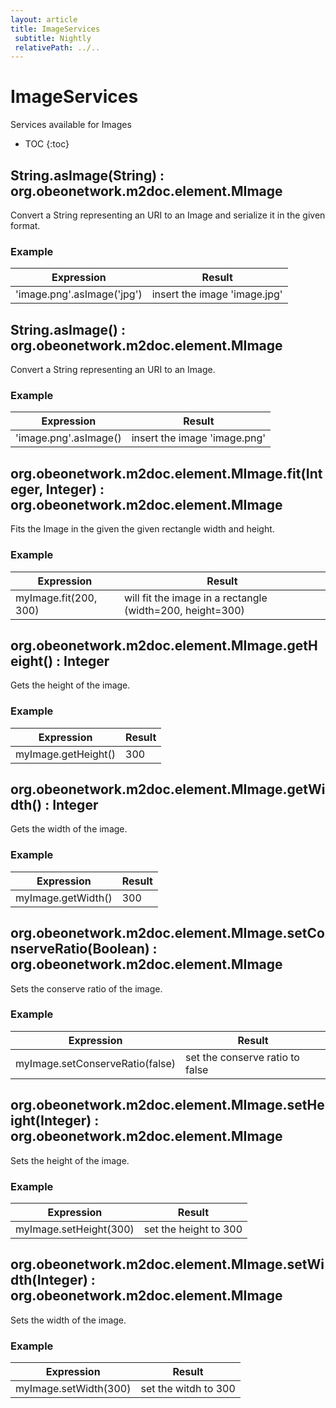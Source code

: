 ```yaml
---
layout: article
title: ImageServices
 subtitle: Nightly
 relativePath: ../..
---
```


<!--
/********************************************************************************
** Copyright (c) 2015 Obeo.
** All rights reserved. This program and the accompanying materials
** are made available under the terms of the Eclipse Public License v1.0
** which accompanies this distribution, and is available at
** http://www.eclipse.org/legal/epl-v10.html
**
** Contributors:
**    Stephane Begaudeau (Obeo) - initial API and implementation
*********************************************************************************/
-->

# ImageServices

Services available for Images

* TOC
{:toc}

## String.asImage(String) : org.obeonetwork.m2doc.element.MImage

Convert a String representing an URI to an Image and serialize it in the given format.

### Example

| Expression | Result |
| ---------- | ------ |
| 'image.png'.asImage('jpg') | insert the image 'image.jpg' |

## String.asImage() : org.obeonetwork.m2doc.element.MImage

Convert a String representing an URI to an Image.

### Example

| Expression | Result |
| ---------- | ------ |
| 'image.png'.asImage() | insert the image 'image.png' |

## org.obeonetwork.m2doc.element.MImage.fit(Integer, Integer) : org.obeonetwork.m2doc.element.MImage

Fits the Image in the given the given rectangle width and height.

### Example

| Expression | Result |
| ---------- | ------ |
| myImage.fit(200, 300) | will fit the image in a rectangle (width=200, height=300) |

## org.obeonetwork.m2doc.element.MImage.getHeight() : Integer

Gets the height of the image.

### Example

| Expression | Result |
| ---------- | ------ |
| myImage.getHeight() | 300 |

## org.obeonetwork.m2doc.element.MImage.getWidth() : Integer

Gets the width of the image.

### Example

| Expression | Result |
| ---------- | ------ |
| myImage.getWidth() | 300 |

## org.obeonetwork.m2doc.element.MImage.setConserveRatio(Boolean) : org.obeonetwork.m2doc.element.MImage

Sets the conserve ratio of the image.

### Example

| Expression | Result |
| ---------- | ------ |
| myImage.setConserveRatio(false) | set the conserve ratio to false |

## org.obeonetwork.m2doc.element.MImage.setHeight(Integer) : org.obeonetwork.m2doc.element.MImage

Sets the height of the image.

### Example

| Expression | Result |
| ---------- | ------ |
| myImage.setHeight(300) | set the height to 300 |

## org.obeonetwork.m2doc.element.MImage.setWidth(Integer) : org.obeonetwork.m2doc.element.MImage

Sets the width of the image.

### Example

| Expression | Result |
| ---------- | ------ |
| myImage.setWidth(300) | set the witdh to 300 |



